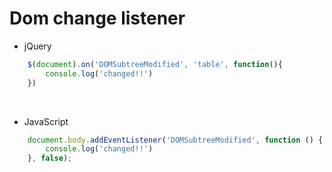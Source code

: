 # Dom change listener

- jQuery
```javascript
    $(document).on('DOMSubtreeModified', 'table', function(){
        console.log('changed!!')
    })
```

<br>

- JavaScript
```javascript
    document.body.addEventListener('DOMSubtreeModified', function () {
        console.log('changed!!')
    }, false);
```

